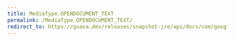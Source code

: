 ```yaml
---
title: MediaType.OPENDOCUMENT_TEXT
permalink: /MediaType.OPENDOCUMENT_TEXT/
redirect_to: https://guava.dev/releases/snapshot-jre/api/docs/com/google/common/net/MediaType.html#OPENDOCUMENT_TEXT
---
```

